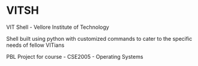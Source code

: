 # VITSH

VIT Shell - Vellore Institute of Technology

Shell built using python with customized commands to cater to the specific needs of fellow VITians

PBL Project for course - CSE2005 - Operating Systems
